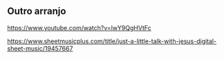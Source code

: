 ## Outro arranjo
https://www.youtube.com/watch?v=lwY9QgHVtFc

https://www.sheetmusicplus.com/title/just-a-little-talk-with-jesus-digital-sheet-music/19457667

